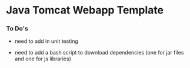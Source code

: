 # Java Tomcat Webapp Template




### To Do's

- need to add in unit testing

- need to add a bash script to download dependencies (one for jar files and one for js libraries)


